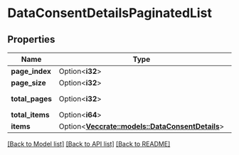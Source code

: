 # DataConsentDetailsPaginatedList

## Properties

Name | Type | Description | Notes
------------ | ------------- | ------------- | -------------
**page_index** | Option<**i32**> |  | [optional]
**page_size** | Option<**i32**> |  | [optional]
**total_pages** | Option<**i32**> |  | [optional][readonly]
**total_items** | Option<**i64**> |  | [optional]
**items** | Option<[**Vec<crate::models::DataConsentDetails>**](DataConsentDetails.md)> |  | [optional]

[[Back to Model list]](../README.md#documentation-for-models) [[Back to API list]](../README.md#documentation-for-api-endpoints) [[Back to README]](../README.md)


